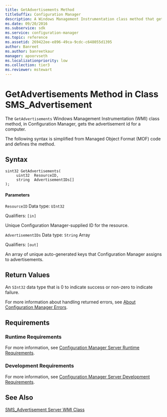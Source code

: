 ```yaml
---
title: GetAdvertisements Method
titleSuffix: Configuration Manager
description: A Windows Management Instrumentation class method that gets the advertisement ID for a computer.
ms.date: 09/20/2016
ms.subservice: sdk
ms.service: configuration-manager
ms.topic: reference
ms.assetid: 269422ee-e896-49ca-9cdc-c648055d1395
author: Banreet
ms.author: banreetkaur
manager: apoorvseth
ms.localizationpriority: low
ms.collection: tier3
ms.reviewer: mstewart
---
```

# GetAdvertisements Method in Class SMS_Advertisement
The `GetAdvertisements` Windows Management Instrumentation (WMI) class method, in Configuration Manager, gets the advertisement id for a computer.

 The following syntax is simplified from Managed Object Format (MOF) code and defines the method.

## Syntax

```
sint32 GetAdvertisements(
     uint32  ResourceID,
     string  AdvertisementIDs[]
);
```

#### Parameters
 `ResourceID`
 Data type: `UInt32`

 Qualifiers: `[in]`

 Unique Configuration Manager-supplied ID for the resource.

 `AdvertisementIDs`
 Data type: `String` Array

 Qualifiers: `[out]`

 An array of unique auto-generated keys that Configuration Manager assigns to advertisements.

## Return Values
 An  `SInt32` data type that is 0 to indicate success or non-zero to indicate failure.

 For more information about handling returned errors, see [About Configuration Manager Errors](../../../../../develop/core/understand/about-configuration-manager-errors.md).

## Requirements

### Runtime Requirements
 For more information, see [Configuration Manager Server Runtime Requirements](../../../../../develop/core/reqs/server-runtime-requirements.md).

### Development Requirements
 For more information, see [Configuration Manager Server Development Requirements](../../../../../develop/core/reqs/server-development-requirements.md).

## See Also
 [SMS_Advertisement Server WMI Class](../../../../../develop/reference/core/servers/configure/sms_advertisement-server-wmi-class.md)
